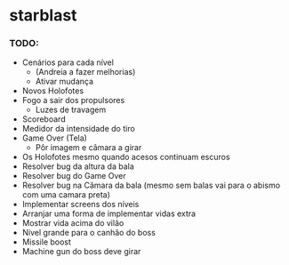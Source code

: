 # starblast

### TODO:
+ Cenários para cada nível
    - (Andreia a fazer melhorias)
    - Ativar mudança
+ Novos Holofotes
+ Fogo a sair dos propulsores
    - Luzes de travagem
+ Scoreboard
+ Medidor da intensidade do tiro
+ Game Over (Tela)
    - Pôr imagem e câmara a girar
+ Os Holofotes mesmo quando acesos continuam escuros
+ Resolver bug da altura da bala
+ Resolver bug do Game Over
+ Resolver bug na Câmara da bala (mesmo sem balas vai para o abismo com uma camara preta)
+ Implementar screens dos níveis
+ Arranjar uma forma de implementar vidas extra
+ Mostrar vida acima do vilão
+ Nível grande para o canhão do boss
+ Missile boost
+ Machine gun do boss deve girar
